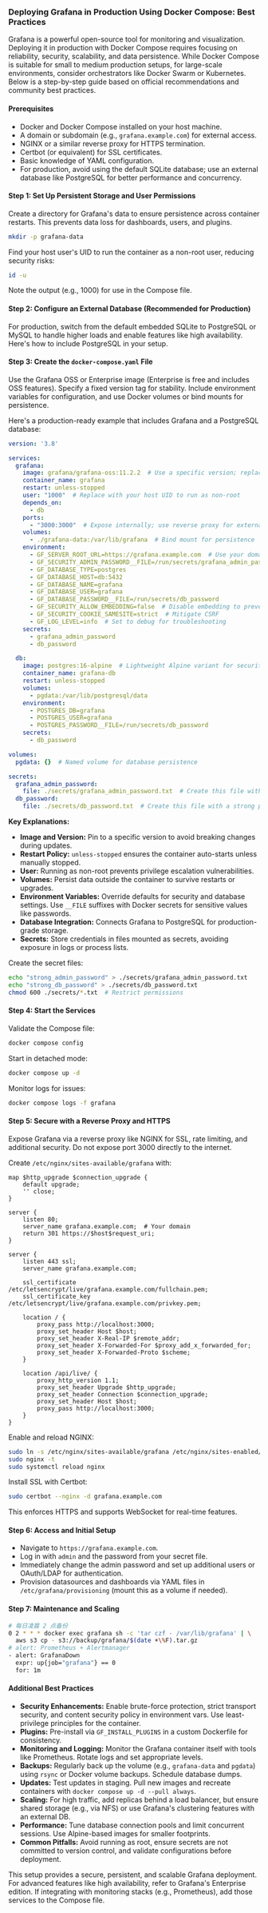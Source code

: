 ### Deploying Grafana in Production Using Docker Compose: Best Practices

Grafana is a powerful open-source tool for monitoring and visualization. Deploying it in production with Docker Compose requires focusing on reliability, security, scalability, and data persistence. While Docker Compose is suitable for small to medium production setups, for large-scale environments, consider orchestrators like Docker Swarm or Kubernetes. Below is a step-by-step guide based on official recommendations and community best practices.

#### Prerequisites
- Docker and Docker Compose installed on your host machine.
- A domain or subdomain (e.g., `grafana.example.com`) for external access.
- NGINX or a similar reverse proxy for HTTPS termination.
- Certbot (or equivalent) for SSL certificates.
- Basic knowledge of YAML configuration.
- For production, avoid using the default SQLite database; use an external database like PostgreSQL for better performance and concurrency.

#### Step 1: Set Up Persistent Storage and User Permissions
Create a directory for Grafana's data to ensure persistence across container restarts. This prevents data loss for dashboards, users, and plugins.

```bash
mkdir -p grafana-data
```

Find your host user's UID to run the container as a non-root user, reducing security risks:

```bash
id -u
```

Note the output (e.g., 1000) for use in the Compose file.

#### Step 2: Configure an External Database (Recommended for Production)
For production, switch from the default embedded SQLite to PostgreSQL or MySQL to handle higher loads and enable features like high availability. Here's how to include PostgreSQL in your setup.

#### Step 3: Create the `docker-compose.yaml` File
Use the Grafana OSS or Enterprise image (Enterprise is free and includes OSS features). Specify a fixed version tag for stability. Include environment variables for configuration, and use Docker volumes or bind mounts for persistence.

Here's a production-ready example that includes Grafana and a PostgreSQL database:

```yaml
version: '3.8'

services:
  grafana:
    image: grafana/grafana-oss:11.2.2  # Use a specific version; replace with grafana/grafana-enterprise if needed
    container_name: grafana
    restart: unless-stopped
    user: "1000"  # Replace with your host UID to run as non-root
    depends_on:
      - db
    ports:
      - "3000:3000"  # Expose internally; use reverse proxy for external access
    volumes:
      - ./grafana-data:/var/lib/grafana  # Bind mount for persistence
    environment:
      - GF_SERVER_ROOT_URL=https://grafana.example.com  # Use your domain; enables correct URL rendering
      - GF_SECURITY_ADMIN_PASSWORD__FILE=/run/secrets/grafana_admin_password  # Use secrets for sensitive data
      - GF_DATABASE_TYPE=postgres
      - GF_DATABASE_HOST=db:5432
      - GF_DATABASE_NAME=grafana
      - GF_DATABASE_USER=grafana
      - GF_DATABASE_PASSWORD__FILE=/run/secrets/db_password
      - GF_SECURITY_ALLOW_EMBEDDING=false  # Disable embedding to prevent clickjacking
      - GF_SECURITY_COOKIE_SAMESITE=strict  # Mitigate CSRF
      - GF_LOG_LEVEL=info  # Set to debug for troubleshooting
    secrets:
      - grafana_admin_password
      - db_password

  db:
    image: postgres:16-alpine  # Lightweight Alpine variant for security
    container_name: grafana-db
    restart: unless-stopped
    volumes:
      - pgdata:/var/lib/postgresql/data
    environment:
      - POSTGRES_DB=grafana
      - POSTGRES_USER=grafana
      - POSTGRES_PASSWORD__FILE=/run/secrets/db_password
    secrets:
      - db_password

volumes:
  pgdata: {}  # Named volume for database persistence

secrets:
  grafana_admin_password:
    file: ./secrets/grafana_admin_password.txt  # Create this file with a strong password
  db_password:
    file: ./secrets/db_password.txt  # Create this file with a strong password
```

**Key Explanations:**
- **Image and Version:** Pin to a specific version to avoid breaking changes during updates.
- **Restart Policy:** `unless-stopped` ensures the container auto-starts unless manually stopped.
- **User:** Running as non-root prevents privilege escalation vulnerabilities.
- **Volumes:** Persist data outside the container to survive restarts or upgrades.
- **Environment Variables:** Override defaults for security and database settings. Use `__FILE` suffixes with Docker secrets for sensitive values like passwords.
- **Database Integration:** Connects Grafana to PostgreSQL for production-grade storage.
- **Secrets:** Store credentials in files mounted as secrets, avoiding exposure in logs or process lists.

Create the secret files:
```bash
echo "strong_admin_password" > ./secrets/grafana_admin_password.txt
echo "strong_db_password" > ./secrets/db_password.txt
chmod 600 ./secrets/*.txt  # Restrict permissions
```

#### Step 4: Start the Services
Validate the Compose file:
```bash
docker compose config
```

Start in detached mode:
```bash
docker compose up -d
```

Monitor logs for issues:
```bash
docker compose logs -f grafana
```

#### Step 5: Secure with a Reverse Proxy and HTTPS
Expose Grafana via a reverse proxy like NGINX for SSL, rate limiting, and additional security. Do not expose port 3000 directly to the internet.

Create `/etc/nginx/sites-available/grafana` with:
```
map $http_upgrade $connection_upgrade {
    default upgrade;
    '' close;
}

server {
    listen 80;
    server_name grafana.example.com;  # Your domain
    return 301 https://$host$request_uri;
}

server {
    listen 443 ssl;
    server_name grafana.example.com;

    ssl_certificate /etc/letsencrypt/live/grafana.example.com/fullchain.pem;
    ssl_certificate_key /etc/letsencrypt/live/grafana.example.com/privkey.pem;

    location / {
        proxy_pass http://localhost:3000;
        proxy_set_header Host $host;
        proxy_set_header X-Real-IP $remote_addr;
        proxy_set_header X-Forwarded-For $proxy_add_x_forwarded_for;
        proxy_set_header X-Forwarded-Proto $scheme;
    }

    location /api/live/ {
        proxy_http_version 1.1;
        proxy_set_header Upgrade $http_upgrade;
        proxy_set_header Connection $connection_upgrade;
        proxy_set_header Host $host;
        proxy_pass http://localhost:3000;
    }
}
```

Enable and reload NGINX:
```bash
sudo ln -s /etc/nginx/sites-available/grafana /etc/nginx/sites-enabled/
sudo nginx -t
sudo systemctl reload nginx
```

Install SSL with Certbot:
```bash
sudo certbot --nginx -d grafana.example.com
```

This enforces HTTPS and supports WebSocket for real-time features.

#### Step 6: Access and Initial Setup
- Navigate to `https://grafana.example.com`.
- Log in with `admin` and the password from your secret file.
- Immediately change the admin password and set up additional users or OAuth/LDAP for authentication.
- Provision datasources and dashboards via YAML files in `/etc/grafana/provisioning` (mount this as a volume if needed).

#### Step 7: Maintenance and Scaling
```sh
# 每日凌晨 2 点备份
0 2 * * * docker exec grafana sh -c 'tar czf - /var/lib/grafana' | \
  aws s3 cp - s3://backup/grafana/$(date +\%F).tar.gz
# alert: Prometheus + Alertmanager
- alert: GrafanaDown
  expr: up{job="grafana"} == 0
  for: 1m
```

#### Additional Best Practices
- **Security Enhancements:** Enable brute-force protection, strict transport security, and content security policy in environment vars. Use least-privilege principles for the container.
- **Plugins:** Pre-install via `GF_INSTALL_PLUGINS` in a custom Dockerfile for consistency.
- **Monitoring and Logging:** Monitor the Grafana container itself with tools like Prometheus. Rotate logs and set appropriate levels.
- **Backups:** Regularly back up the volume (e.g., `grafana-data` and `pgdata`) using `rsync` or Docker volume backups. Schedule database dumps.
- **Updates:** Test updates in staging. Pull new images and recreate containers with `docker compose up -d --pull always`.
- **Scaling:** For high traffic, add replicas behind a load balancer, but ensure shared storage (e.g., via NFS) or use Grafana's clustering features with an external DB.
- **Performance:** Tune database connection pools and limit concurrent sessions. Use Alpine-based images for smaller footprints.
- **Common Pitfalls:** Avoid running as root, ensure secrets are not committed to version control, and validate configurations before deployment.

This setup provides a secure, persistent, and scalable Grafana deployment. For advanced features like high availability, refer to Grafana's Enterprise edition. If integrating with monitoring stacks (e.g., Prometheus), add those services to the Compose file.
